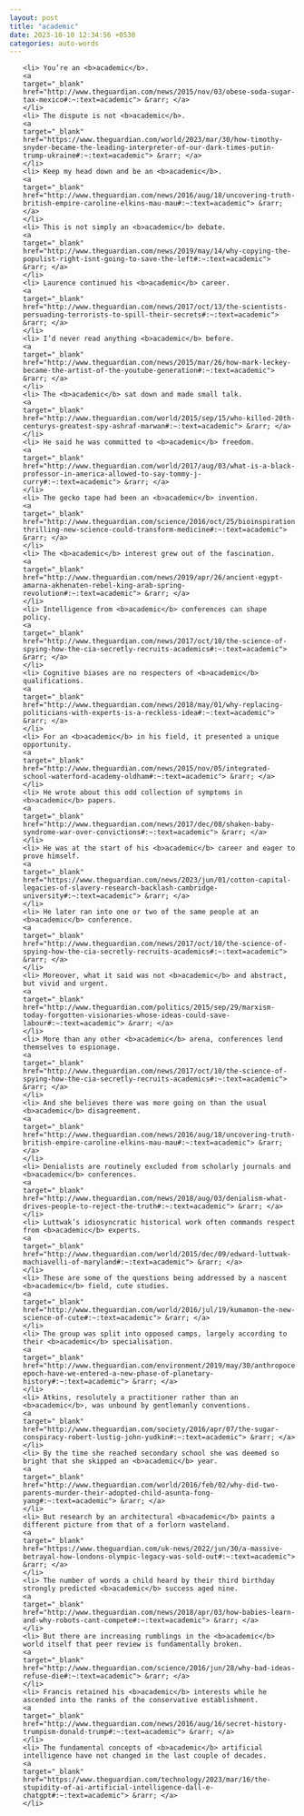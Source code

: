 ```yaml
---
layout: post
title: "academic"
date: 2023-10-10 12:34:56 +0530
categories: auto-words
---
```

<ol>

    <li> You’re an <b>academic</b>.
    <a 
    target="_blank" 
    href="http://www.theguardian.com/news/2015/nov/03/obese-soda-sugar-tax-mexico#:~:text=academic"> &rarr; </a>
    </li>
    <li> The dispute is not <b>academic</b>.
    <a 
    target="_blank" 
    href="https://www.theguardian.com/world/2023/mar/30/how-timothy-snyder-became-the-leading-interpreter-of-our-dark-times-putin-trump-ukraine#:~:text=academic"> &rarr; </a>
    </li>
    <li> Keep my head down and be an <b>academic</b>.
    <a 
    target="_blank" 
    href="http://www.theguardian.com/news/2016/aug/18/uncovering-truth-british-empire-caroline-elkins-mau-mau#:~:text=academic"> &rarr; </a>
    </li>
    <li> This is not simply an <b>academic</b> debate.
    <a 
    target="_blank" 
    href="http://www.theguardian.com/news/2019/may/14/why-copying-the-populist-right-isnt-going-to-save-the-left#:~:text=academic"> &rarr; </a>
    </li>
    <li> Laurence continued his <b>academic</b> career.
    <a 
    target="_blank" 
    href="http://www.theguardian.com/news/2017/oct/13/the-scientists-persuading-terrorists-to-spill-their-secrets#:~:text=academic"> &rarr; </a>
    </li>
    <li> I’d never read anything <b>academic</b> before.
    <a 
    target="_blank" 
    href="http://www.theguardian.com/news/2015/mar/26/how-mark-leckey-became-the-artist-of-the-youtube-generation#:~:text=academic"> &rarr; </a>
    </li>
    <li> The <b>academic</b> sat down and made small talk.
    <a 
    target="_blank" 
    href="http://www.theguardian.com/world/2015/sep/15/who-killed-20th-centurys-greatest-spy-ashraf-marwan#:~:text=academic"> &rarr; </a>
    </li>
    <li> He said he was committed to <b>academic</b> freedom.
    <a 
    target="_blank" 
    href="http://www.theguardian.com/world/2017/aug/03/what-is-a-black-professor-in-america-allowed-to-say-tommy-j-curry#:~:text=academic"> &rarr; </a>
    </li>
    <li> The gecko tape had been an <b>academic</b> invention.
    <a 
    target="_blank" 
    href="http://www.theguardian.com/science/2016/oct/25/bioinspiration-thrilling-new-science-could-transform-medicine#:~:text=academic"> &rarr; </a>
    </li>
    <li> The <b>academic</b> interest grew out of the fascination.
    <a 
    target="_blank" 
    href="http://www.theguardian.com/news/2019/apr/26/ancient-egypt-amarna-akhenaten-rebel-king-arab-spring-revolution#:~:text=academic"> &rarr; </a>
    </li>
    <li> Intelligence from <b>academic</b> conferences can shape policy.
    <a 
    target="_blank" 
    href="http://www.theguardian.com/news/2017/oct/10/the-science-of-spying-how-the-cia-secretly-recruits-academics#:~:text=academic"> &rarr; </a>
    </li>
    <li> Cognitive biases are no respecters of <b>academic</b> qualifications.
    <a 
    target="_blank" 
    href="http://www.theguardian.com/news/2018/may/01/why-replacing-politicians-with-experts-is-a-reckless-idea#:~:text=academic"> &rarr; </a>
    </li>
    <li> For an <b>academic</b> in his field, it presented a unique opportunity.
    <a 
    target="_blank" 
    href="http://www.theguardian.com/news/2015/nov/05/integrated-school-waterford-academy-oldham#:~:text=academic"> &rarr; </a>
    </li>
    <li> He wrote about this odd collection of symptoms in <b>academic</b> papers.
    <a 
    target="_blank" 
    href="http://www.theguardian.com/news/2017/dec/08/shaken-baby-syndrome-war-over-convictions#:~:text=academic"> &rarr; </a>
    </li>
    <li> He was at the start of his <b>academic</b> career and eager to prove himself.
    <a 
    target="_blank" 
    href="https://www.theguardian.com/news/2023/jun/01/cotton-capital-legacies-of-slavery-research-backlash-cambridge-university#:~:text=academic"> &rarr; </a>
    </li>
    <li> He later ran into one or two of the same people at an <b>academic</b> conference.
    <a 
    target="_blank" 
    href="http://www.theguardian.com/news/2017/oct/10/the-science-of-spying-how-the-cia-secretly-recruits-academics#:~:text=academic"> &rarr; </a>
    </li>
    <li> Moreover, what it said was not <b>academic</b> and abstract, but vivid and urgent.
    <a 
    target="_blank" 
    href="http://www.theguardian.com/politics/2015/sep/29/marxism-today-forgotten-visionaries-whose-ideas-could-save-labour#:~:text=academic"> &rarr; </a>
    </li>
    <li> More than any other <b>academic</b> arena, conferences lend themselves to espionage.
    <a 
    target="_blank" 
    href="http://www.theguardian.com/news/2017/oct/10/the-science-of-spying-how-the-cia-secretly-recruits-academics#:~:text=academic"> &rarr; </a>
    </li>
    <li> And she believes there was more going on than the usual <b>academic</b> disagreement.
    <a 
    target="_blank" 
    href="http://www.theguardian.com/news/2016/aug/18/uncovering-truth-british-empire-caroline-elkins-mau-mau#:~:text=academic"> &rarr; </a>
    </li>
    <li> Denialists are routinely excluded from scholarly journals and <b>academic</b> conferences.
    <a 
    target="_blank" 
    href="http://www.theguardian.com/news/2018/aug/03/denialism-what-drives-people-to-reject-the-truth#:~:text=academic"> &rarr; </a>
    </li>
    <li> Luttwak’s idiosyncratic historical work often commands respect from <b>academic</b> experts.
    <a 
    target="_blank" 
    href="http://www.theguardian.com/world/2015/dec/09/edward-luttwak-machiavelli-of-maryland#:~:text=academic"> &rarr; </a>
    </li>
    <li> These are some of the questions being addressed by a nascent <b>academic</b> field, cute studies.
    <a 
    target="_blank" 
    href="http://www.theguardian.com/world/2016/jul/19/kumamon-the-new-science-of-cute#:~:text=academic"> &rarr; </a>
    </li>
    <li> The group was split into opposed camps, largely according to their <b>academic</b> specialisation.
    <a 
    target="_blank" 
    href="http://www.theguardian.com/environment/2019/may/30/anthropocene-epoch-have-we-entered-a-new-phase-of-planetary-history#:~:text=academic"> &rarr; </a>
    </li>
    <li> Atkins, resolutely a practitioner rather than an <b>academic</b>, was unbound by gentlemanly conventions.
    <a 
    target="_blank" 
    href="http://www.theguardian.com/society/2016/apr/07/the-sugar-conspiracy-robert-lustig-john-yudkin#:~:text=academic"> &rarr; </a>
    </li>
    <li> By the time she reached secondary school she was deemed so bright that she skipped an <b>academic</b> year.
    <a 
    target="_blank" 
    href="http://www.theguardian.com/world/2016/feb/02/why-did-two-parents-murder-their-adopted-child-asunta-fong-yang#:~:text=academic"> &rarr; </a>
    </li>
    <li> But research by an architectural <b>academic</b> paints a different picture from that of a forlorn wasteland.
    <a 
    target="_blank" 
    href="https://www.theguardian.com/uk-news/2022/jun/30/a-massive-betrayal-how-londons-olympic-legacy-was-sold-out#:~:text=academic"> &rarr; </a>
    </li>
    <li> The number of words a child heard by their third birthday strongly predicted <b>academic</b> success aged nine.
    <a 
    target="_blank" 
    href="http://www.theguardian.com/news/2018/apr/03/how-babies-learn-and-why-robots-cant-compete#:~:text=academic"> &rarr; </a>
    </li>
    <li> But there are increasing rumblings in the <b>academic</b> world itself that peer review is fundamentally broken.
    <a 
    target="_blank" 
    href="http://www.theguardian.com/science/2016/jun/28/why-bad-ideas-refuse-die#:~:text=academic"> &rarr; </a>
    </li>
    <li> Francis retained his <b>academic</b> interests while he ascended into the ranks of the conservative establishment.
    <a 
    target="_blank" 
    href="http://www.theguardian.com/news/2016/aug/16/secret-history-trumpism-donald-trump#:~:text=academic"> &rarr; </a>
    </li>
    <li> The fundamental concepts of <b>academic</b> artificial intelligence have not changed in the last couple of decades.
    <a 
    target="_blank" 
    href="https://www.theguardian.com/technology/2023/mar/16/the-stupidity-of-ai-artificial-intelligence-dall-e-chatgpt#:~:text=academic"> &rarr; </a>
    </li>